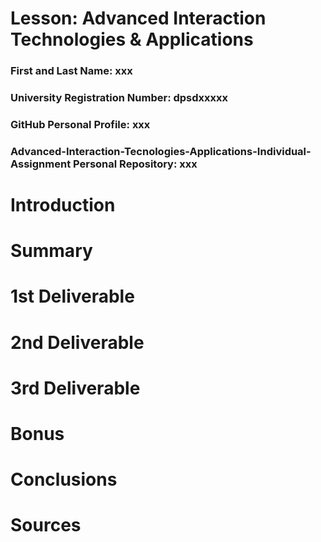 # Lesson: Advanced Interaction Technologies & Applications

### First and Last Name: xxx
### University Registration Number: dpsdxxxxx
### GitHub Personal Profile: xxx
### Advanced-Interaction-Tecnologies-Applications-Individual-Assignment Personal Repository: xxx

# Introduction

# Summary


# 1st Deliverable


# 2nd Deliverable


# 3rd Deliverable 


# Bonus 


# Conclusions


# Sources
